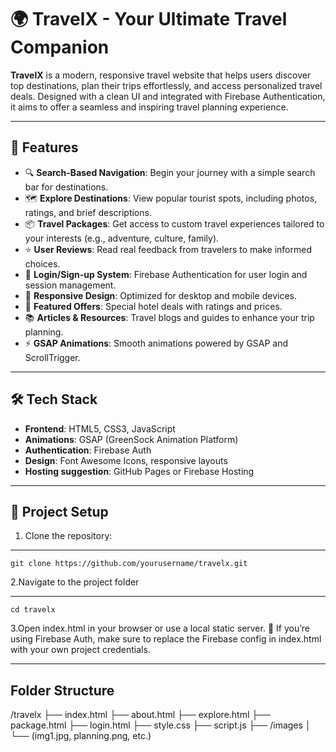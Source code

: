
# 🌍 TravelX - Your Ultimate Travel Companion

**TravelX** is a modern, responsive travel website that helps users discover top destinations, plan their trips effortlessly, and access personalized travel deals. Designed with a clean UI and integrated with Firebase Authentication, it aims to offer a seamless and inspiring travel planning experience.

---

## 🚀 Features

- 🔍 **Search-Based Navigation**: Begin your journey with a simple search bar for destinations.
- 🗺️ **Explore Destinations**: View popular tourist spots, including photos, ratings, and brief descriptions.
- 📦 **Travel Packages**: Get access to custom travel experiences tailored to your interests (e.g., adventure, culture, family).
- ⭐ **User Reviews**: Read real feedback from travelers to make informed choices.
- 🔐 **Login/Sign-up System**: Firebase Authentication for user login and session management.
- 🎯 **Responsive Design**: Optimized for desktop and mobile devices.
- 🎁 **Featured Offers**: Special hotel deals with ratings and prices.
- 📚 **Articles & Resources**: Travel blogs and guides to enhance your trip planning.
- ⚡ **GSAP Animations**: Smooth animations powered by GSAP and ScrollTrigger.

---

## 🛠️ Tech Stack

- **Frontend**: HTML5, CSS3, JavaScript  
- **Animations**: GSAP (GreenSock Animation Platform)  
- **Authentication**: Firebase Auth  
- **Design**: Font Awesome Icons, responsive layouts  
- **Hosting suggestion**: GitHub Pages or Firebase Hosting

---

## 🔧 Project Setup

1. Clone the repository:
---
    git clone https://github.com/yourusername/travelx.git
2.Navigate to the project folder

---
    cd travelx

3.Open index.html in your browser or use a local static server.
🔑 If you’re using Firebase Auth, make sure to replace the Firebase config in index.html with your own project credentials.

---

##  Folder Structure

/travelx
├── index.html
├── about.html
├── explore.html
├── package.html
├── login.html
├── style.css
├── script.js
├── /images
│   └── (img1.jpg, planning.png, etc.)
